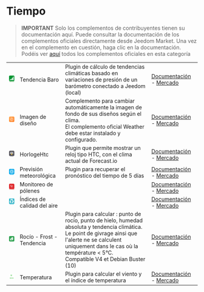 
# Tiempo


>**IMPORTANT**
>Solo los complementos de contribuyentes tienen su documentación aquí. Puede consultar la documentación de los complementos oficiales directamente desde Jeedom Market. Una vez en el complemento en cuestión, haga clic en la documentación.
>Podéis ver [aquí](https://market.jeedom.com/index.php?v=d&p=market&type=plugin&categorie=weather) todos los complementos oficiales en esta categoría


| | | | |
|--- | --- | --- | ---|
|<img src="baro/baro_icon.png" class="pluginLogo" width="100" />|Tendencia Baro|Plugin de cálculo de tendencias climáticas basado en variaciones de presión de un barómetro conectado a Jeedom (local)|[Documentación](https://odolc.github.io/Baro/es_ES/) - [Mercado](https://market.jeedom.com/index.php?v=d&p=market_display&id=2405)|
|<img src="designImgSwitch/designImgSwitch_icon.png" class="pluginLogo" width="100" />|Imagen de diseño|Complemento para cambiar automáticamente la imagen de fondo de sus diseños según el clima.<br/>El complemento oficial Weather debe estar instalado y configurado.|[Documentación](https://mips2648.github.io/jeedom-plugins-docs/designImgSwitch/es_ES/) - [Mercado](https://market.jeedom.com/index.php?v=d&p=market_display&id=3819)|
|<img src="horlogehtc/horlogehtc_icon.png" class="pluginLogo" width="100" />|HorlogeHtc|Plugin que permite mostrar un reloj tipo HTC, con el clima actual de Forecast.io|[Documentación](https://ZitouneOlivier.github.io/jeedom_horlogehtc/es_ES/) - [Mercado](https://market.jeedom.com/index.php?v=d&p=market_display&id=2360)|
|<img src="meteoprev/meteoprev_icon.png" class="pluginLogo" width="100" />|Previsión meteorológica|Plugin para recuperar el pronóstico del tiempo de 5 días|[Documentación](https://zyg0m4t1k.github.io/meteoprev/es_ES/) - [Mercado](https://market.jeedom.com/index.php?v=d&p=market_display&id=3228)|
|<img src="pollenwatcher/pollenwatcher_icon.png" class="pluginLogo" width="100" />|Monitoreo de pólenes||[Documentación]() - [Mercado](https://market.jeedom.com/index.php?v=d&p=market_display&id=3251)|
|<img src="qualiteair/qualiteair_icon.png" class="pluginLogo" width="100" />|Índices de calidad del aire||[Documentación]() - [Mercado](https://market.jeedom.com/index.php?v=d&p=market_display&id=1416)|
|<img src="rosee/rosee_icon.png" class="pluginLogo" width="100" />|Rocío - Frost - Tendencia|Plugin para calcular : punto de rocío, punto de hielo, humedad absoluta y tendencia climática. <BR/>Le point de givrage ainsi que l'alerte ne se calculent uniquement dans le cas où la température < 5°C. <BR />Compatible V4 et Debian Buster (10)|[Documentación](https://jealg.github.io/plugin-rosee/es_ES/) - [Mercado](https://market.jeedom.com/index.php?v=d&p=market_display&id=1653)|
|<img src="temperature/temperature_icon.png" class="pluginLogo" width="100" />|Temperatura|Plugin para calcular el viento y el índice de temperatura|[Documentación](https://odolc.github.io/Temperature/es_ES/) - [Mercado](https://market.jeedom.com/index.php?v=d&p=market_display&id=2778)|
